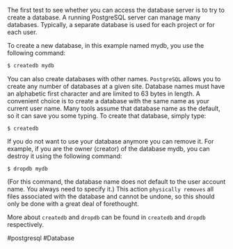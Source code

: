 The first test to see whether you can access the database server is to try to create a database. A running PostgreSQL server can manage many databases. Typically, a separate database is used for each project or for each user.


To create a new database, in this example named mydb, you use the following command:

```bash
$ createdb mydb
```

You can also create databases with other names. `PostgreSQL` allows you to create any number of databases at a given site. Database names must have an alphabetic first character and are limited to 63 bytes in length. A convenient choice is to create a database with the same name as your current user name. Many tools assume that database name as the default, so it can save you some typing. To create that database, simply type:

```shell
$ createdb
```

If you do not want to use your database anymore you can remove it. For example, if you are the owner (creator) of the database mydb, you can destroy it using the following command:

```shell
$ dropdb mydb
```

(For this command, the database name does not default to the user account name. You always need to specify it.) This action `physically removes` all files associated with the database and cannot be undone, so this should only be done with a great deal of forethought.

More about `createdb` and `dropdb` can be found in `createdb` and `dropdb` respectively.

#postgresql #Database 